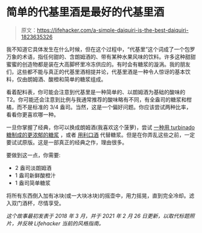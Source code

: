 # 简单的代基里酒是最好的代基里酒

> 原文：<https://lifehacker.com/a-simple-daiquiri-is-the-best-daiquiri-1823635326>

我不知道它具体发生在什么时候，但在这个过程中，“代基里”这个词成了一个包罗万象的术语，指任何甜的、含朗姆酒的、带有某种水果风味的饮料。许多这种甜甜蜜蜜的创造物都是装在大高脚杯里冷冻供应的。有时会有糖浆的漩涡。我的朋友们，这些都不能与真正的代基里酒相提并论，代基里酒是一种令人惊讶的基本饮料，仅由朗姆酒、酸橙和简单的糖浆组成。





看着配料表，你可能会注意到代基里是一种简单的、以朗姆酒为基础的酸味的 T2。你可能还会注意到比例与我通常推荐的酸味略有不同，有全盎司的糖浆和柑橘，而不是标准的 3/4 盎司。当然，这是一个偏好问题。你应该尝试两种比率，看看你更喜欢哪一种。

一旦你掌握了经典，你可以换成朗姆酒(我喜欢这个菠萝)，尝试 [一种用 turbinado 糖制成的更浓郁的糖浆](https://skillet.lifehacker.com/now-is-a-good-time-to-make-a-bunch-of-cocktail-syrups-1842706064) ，或者 [用利口酒](https://skillet.lifehacker.com/add-maraschino-liqueur-to-your-daiquiri-1841523611) 代替糖浆。但是在你弄乱这些之前，一定要试试原版。这是一部真正的经典之作，理由很多。

要做到这一点，你需要:

*   2 盎司淡朗姆酒
*   1 盎司新鲜酸橙汁
*   1 盎司简单糖浆

将所有东西倒入加有冰块(或一大块冰块)的摇壶中，用力摇晃，直到完全冷却。滤入双门酒杯，尽情享受。

*这个故事最初发表于 2018 年 3 月，并于 2021 年 2 月 26 日更新，以取代标题照片，并反映 Lifehacker 当前的风格指南。*